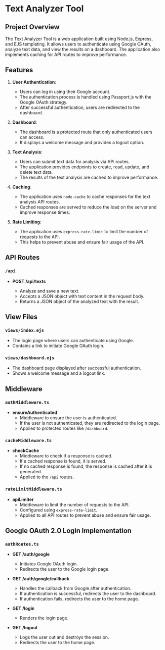 # Text Analyzer Tool

## Project Overview

The Text Analyzer Tool is a web application built using Node.js, Express, and EJS templating. It allows users to authenticate using Google OAuth, analyze text data, and view the results on a dashboard. The application also implements caching for API routes to improve performance.

## Features

1. **User Authentication**:

   - Users can log in using their Google account.
   - The authentication process is handled using Passport.js with the Google OAuth strategy.
   - After successful authentication, users are redirected to the dashboard.

2. **Dashboard**:

   - The dashboard is a protected route that only authenticated users can access.
   - It displays a welcome message and provides a logout option.

3. **Text Analysis**:

   - Users can submit text data for analysis via API routes.
   - The application provides endpoints to create, read, update, and delete text data.
   - The results of the text analysis are cached to improve performance.

4. **Caching**:

   - The application uses `node-cache` to cache responses for the text analysis API routes.
   - Cached responses are served to reduce the load on the server and improve response times.

5. **Rate Limiting**:
   - The application uses `express-rate-limit` to limit the number of requests to the API.
   - This helps to prevent abuse and ensure fair usage of the API.

## API Routes

### `/api`

- **POST /api/texts**

  - Analyze and save a new text.
  - Accepts a JSON object with text content in the request body.
  - Returns a JSON object of the analyzed text with the result.

## View Files

### `views/index.ejs`

- The login page where users can authenticate using Google.
- Contains a link to initiate Google OAuth login.

### `views/dashboard.ejs`

- The dashboard page displayed after successful authentication.
- Shows a welcome message and a logout link.

## Middleware

### `authMiddleware.ts`

- **ensureAuthenticated**
  - Middleware to ensure the user is authenticated.
  - If the user is not authenticated, they are redirected to the login page.
  - Applied to protected routes like `/dashboard`.

### `cacheMiddleware.ts`

- **checkCache**
  - Middleware to check if a response is cached.
  - If a cached response is found, it is served.
  - If no cached response is found, the response is cached after it is generated.
  - Applied to the `/api` routes.

### `rateLimitMiddleware.ts`

- **apiLimiter**
  - Middleware to limit the number of requests to the API.
  - Configured using `express-rate-limit`.
  - Applied to all API routes to prevent abuse and ensure fair usage.

## Google OAuth 2.0 Login Implementation

### `authRoutes.ts`

- **GET /auth/google**

  - Initiates Google OAuth login.
  - Redirects the user to the Google login page.

- **GET /auth/google/callback**

  - Handles the callback from Google after authentication.
  - If authentication is successful, redirects the user to the dashboard.
  - If authentication fails, redirects the user to the home page.

- **GET /login**

  - Renders the login page.

- **GET /logout**
  - Logs the user out and destroys the session.
  - Redirects the user to the home page.
